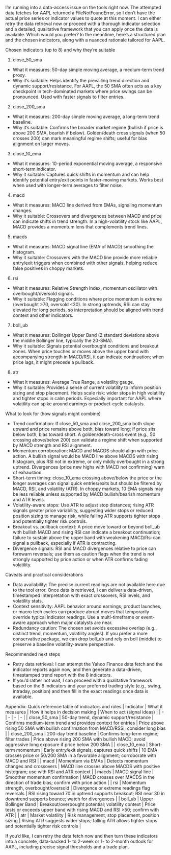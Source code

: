 I’m running into a data-access issue on the tools right now. The attempted data fetches for AAPL returned a FileNotFoundError, so I don’t have the actual price series or indicator values to quote at this moment. I can either retry the data retrieval now or proceed with a thorough indicator selection and a detailed, qualitative framework that you can apply once the data is available. Which would you prefer? In the meantime, here’s a structured plan and the chosen indicators, along with a nuanced rationale tailored for AAPL.

Chosen indicators (up to 8) and why they’re suitable
1) close_50_sma
- What it measures: 50-day simple moving average, a medium-term trend proxy.
- Why it’s suitable: Helps identify the prevailing trend direction and dynamic support/resistance. For AAPL, the 50 SMA often acts as a key checkpoint in tech-dominated markets where price swings can be pronounced. Used with faster signals to filter entries.

2) close_200_sma
- What it measures: 200-day simple moving average, a long-term trend baseline.
- Why it’s suitable: Confirms the broader market regime (bullish if price is above 200 SMA, bearish if below). Golden/death cross signals (when 50 crosses 200) can mark meaningful regime shifts; useful for bias alignment on larger moves.

3) close_10_ema
- What it measures: 10-period exponential moving average, a responsive short-term indicator.
- Why it suitable: Captures quick shifts in momentum and can help identify potential entry/exit points in faster-moving markets. Works best when used with longer-term averages to filter noise.

4) macd
- What it measures: MACD line derived from EMAs, signaling momentum changes.
- Why it suitable: Crossovers and divergences between MACD and price can indicate shifts in trend strength. In a high-volatility stock like AAPL, MACD provides a momentum lens that complements trend lines.

5) macds
- What it measures: MACD signal line (EMA of MACD) smoothing the histogram.
- Why it suitable: Crossovers with the MACD line provide more reliable entry/exit triggers when combined with other signals, helping reduce false positives in choppy markets.

6) rsi
- What it measures: Relative Strength Index, momentum oscillator with overbought/oversold signals.
- Why it suitable: Flagging conditions where price momentum is extreme (overbought >70, oversold <30). In strong uptrends, RSI can stay elevated for long periods, so interpretation should be aligned with trend context and other indicators.

7) boll_ub
- What it measures: Bollinger Upper Band (2 standard deviations above the middle Bollinger line, typically the 20-SMA).
- Why it suitable: Signals potential overbought conditions and breakout zones. When price touches or moves above the upper band with accompanying strength in MACD/RSI, it can indicate continuation; when price lags, it might precede a pullback.

8) atr
- What it measures: Average True Range, a volatility gauge.
- Why it suitable: Provides a sense of current volatility to inform position sizing and stop placement. Helps scale risk: wider stops in high volatility and tighter stops in calm periods. Especially important for AAPL where volatility can spike around earnings or product-cycle catalysts.

What to look for (how signals might combine)
- Trend confirmation: If close_50_sma and close_200_sma both slope upward and price remains above both, bias toward long; if price sits below both, bias toward short. A golden/death-cross event (e.g., 50 crossing above/below 200) can validate a regime shift when supported by MACD strength and RSI alignment.
- Momentum corroboration: MACD and MACDS should align with price action. A bullish signal would be MACD line above MACDS with rising histogram, plus RSI not in extreme, or only mildly overbought in a strong uptrend. Divergences (price new highs with MACD not confirming) warn of exhaustion.
- Short-term timing: close_10_ema crossing above/below the price or the longer averages can signal quick entries/exits but should be filtered by MACD, RSI, and volatility (ATR). In choppy markets, 10 EMA signals may be less reliable unless supported by MACD bullish/bearish momentum and ATR levels.
- Volatility-aware stops: Use ATR to adjust stop distances; rising ATR signals greater price variability, suggesting wider stops or reduced position sizing to manage risk, while falling ATR supports tighter stops and potentially tighter risk controls.
- Breakout vs. pullback context: A price move toward or beyond boll_ub with bullish MACD and rising RSI can indicate a breakout continuation; failure to sustain above the upper band with weakening MACD/Rsi can signal a pullback, especially if ATR is contracting.
- Divergence signals: RSI and MACD divergences relative to price can forewarn reversals; use them as caution flags when the trend is not strongly supported by price action or when ATR confirms fading volatility.

Caveats and practical considerations
- Data availability: The precise current readings are not available here due to the tool error. Once data is retrieved, I can deliver a data-driven, timestamped interpretation with exact crossovers, RSI levels, and volatility stats.
- Context sensitivity: AAPL behavior around earnings, product launches, or macro tech cycles can produce abrupt moves that temporarily override typical indicator readings. Use a multi-timeframe or event-aware approach when major catalysts are near.
- Redundancy caution: The chosen set avoids excessive overlap (e.g., distinct trend, momentum, volatility angles). If you prefer a more conservative package, we can drop boll_ub and rely on boll (middle) to preserve a baseline volatility-aware perspective.

Recommended next steps
- Retry data retrieval: I can attempt the Yahoo Finance data fetch and the indicator reports again now, and then generate a data-driven, timestamped trend report with the 8 indicators.
- If you’d rather not wait, I can proceed with a qualitative framework based on the 8 indicators and your preferred trading style (e.g., swing, intraday, position) and then fill in the exact readings once data is available.

Appendix: Quick reference table of indicators and roles
| Indicator | What it measures | How it helps in decision making | When to act (signal ideas) |
| - | - | - | - |
| close_50_sma | 50-day trend, dynamic support/resistance | Confirms medium-term trend and provides context for entries | Price above rising 50 SMA with bullish confirmation from MACD/RSSI; consider long bias |
| close_200_sma | 200-day trend baseline | Confirms long-term regime; filter trades | Price above rising 200 SMA with bullish MACD; avoid aggressive long exposure if price below 200 SMA |
| close_10_ema | Short-term momentum | Early entry/exit signals, captures quick shifts | 10 EMA crosses price or 50/200 SMA in a favorable alignment; corroborate with MACD and RSI |
| macd | Momentum via EMAs | Detects momentum changes and crossovers | MACD line crosses above MACDS with positive histogram; use with RSI and ATR context |
| macds | MACD signal line | Smoother momentum confirmation | MACD crosses over MACDS in the direction of trade bias; confirm with price action |
| rsi | Momentum strength, overbought/oversold | Divergence or extreme readings flag reversals | RSI rising toward 70 in uptrend supports breakout; RSI near 30 in downtrend supports bounce; watch for divergences |
| boll_ub | Upper Bollinger Band | Breakout/overbought potential; volatility context | Price tests or exceeds upper band with rising MACD and RSI >50; confirm with ATR |
| atr | Market volatility | Risk management, stop placement, position sizing | Rising ATR suggests wider stops; falling ATR allows tighter stops and potentially tighter risk controls |

If you’d like, I can retry the data fetch now and then turn these indicators into a concrete, data-backed 1- to 2-week or 1- to 2-month outlook for AAPL, including precise signal thresholds and a trade plan.
